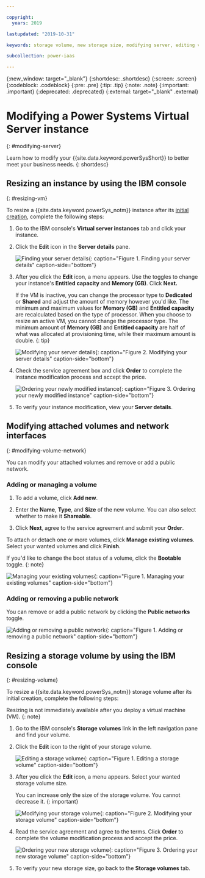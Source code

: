 ```yaml
---

copyright:
  years: 2019

lastupdated: "2019-10-31"

keywords: storage volume, new storage size, modifying server, editing volume, volume modification, DLPAR, modifying instance, scaling VM

subcollection: power-iaas

---
```


{:new_window: target="_blank"}
{:shortdesc: .shortdesc}
{:screen: .screen}
{:codeblock: .codeblock}
{:pre: .pre}
{:tip: .tip}
{:note: .note}
{:important: .important}
{:deprecated: .deprecated}
{:external: target="_blank" .external}

# Modifying a Power Systems Virtual Server instance
{: #modifying-server}

Learn how to modify your {{site.data.keyword.powerSysShort}} to better meet your business needs.
{: shortdesc}

## Resizing an instance by using the IBM console
{: #resizing-vm}

To resize a {{site.data.keyword.powerSys_notm}} instance after its [initial creation](/docs/infrastructure/power-iaas?topic=power-iaas-creating-power-virtual-server), complete the following steps:

1. Go to the IBM console's **Virtual server instances** tab and click your instance.

2. Click the **Edit** icon in the **Server details** pane.

    ![Finding your server details](./images/console-server-details.png "Finding your server details"){: caption="Figure 1. Finding your server details" caption-side="bottom"}

3. After you click the **Edit** icon, a menu appears. Use the toggles to change your instance's **Entitled capacity** and **Memory (GB)**. Click **Next.**

    If the VM is inactive, you can change the processor type to **Dedicated** or **Shared** and adjust the amount of memory however you'd like. The minimum and maximum values for **Memory (GB)** and **Entitled capacity** are recalculated based on the type of processor. When you choose to resize an active VM, you cannot change the processor type. The minimum amount of **Memory (GB)** and **Entitled capacity** are half of what was allocated at provisioning time, while their maximum amount is double.
    {: tip}

    ![Modifying your server details](./images/console-modify-server-details.png "Modifying your server details"){: caption="Figure 2. Modifying your server details" caption-side="bottom"}

4. Check the service agreement box and click **Order** to complete the instance modification process and accept the price.

    ![Ordering your newly modified instance](./images/console-server-details-order.png "Ordering your newly modified instance"){: caption="Figure 3. Ordering your newly modified instance" caption-side="bottom"}

5. To verify your instance modification, view your **Server details**.

## Modifying attached volumes and network interfaces
{: #modifying-volume-network}

You can modify your attached volumes and remove or add a public network.

### Adding or managing a volume

1. To add a volume, click **Add new**.

2. Enter the **Name**, **Type**, and **Size** of the new volume. You can also select whether to make it **Shareable**.

3. Click **Next**, agree to the service agreement and submit your **Order**.

To attach or detach one or more volumes, click **Manage existing volumes**. Select your wanted volumes and click **Finish**.

If you'd like to change the boot status of a volume, click the **Bootable** toggle.
{: note}

![Managing your existing volumes](./images/console-modify-attached-volume.png "Managing your existing volumes"){: caption="Figure 1. Managing your existing volumes" caption-side="bottom"}

### Adding or removing a public network

You can remove or add a public network by clicking the **Public networks** toggle.

![Adding or removing a public network](./images/console-public-network-toggle.png "Adding or removing a public network"){: caption="Figure 1. Adding or removing a public network" caption-side="bottom"}

## Resizing a storage volume by using the IBM console
{: #resizing-volume}

To resize a {{site.data.keyword.powerSys_notm}} storage volume after its initial creation, complete the following steps:

Resizing is not immediately available after you deploy a virtual machine (VM).
{: note}

1. Go to the IBM console's **Storage volumes** link in the left navigation pane and find your volume.

2. Click the **Edit** icon to the right of your storage volume.

    ![Editing a storage volume](./images/console-selecting-storage-volume.png  "Editing a storage volume"){: caption="Figure 1. Editing a storage volume" caption-side="bottom"}

3. After you click the **Edit** icon, a menu appears. Select your wanted storage volume size.

    You can increase only the size of the storage volume. You cannot decrease it.
    {: important}

    ![Modifying your storage volume](./images/console-modify-volume.png "Modifying your storage volume"){: caption="Figure 2. Modifying your storage volume" caption-side="bottom"}

4. Read the service agreement and agree to the terms. Click **Order** to complete the volume modification process and accept the price.

    ![Ordering your new storage volume](./images/console-modify-volume-summary.png "Ordering your new storage volume"){: caption="Figure 3. Ordering your new storage volume" caption-side="bottom"}

5. To verify your new storage size, go back to the **Storage volumes** tab.
